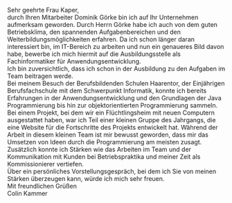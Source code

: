 Sehr geehrte Frau Kaper,  
durch Ihren Mitarbeiter Dominik Görke bin ich auf Ihr Unternehmen
aufmerksam geworden. Durch Herrn Görke habe ich auch von dem
guten Betriebsklima, den spannenden Aufgabenbereichen und den
Weiterbildungsmöglichkeiten erfahren.
Da ich schon länger daran interessiert bin, im IT-Bereich zu arbeiten
und nun ein genaueres Bild davon habe, bewerbe ich mich hiermit
auf die Ausbildungsstelle als Fachinformatiker für
Anwendungsentwicklung.  
Ich bin zuversichtlich, dass ich schon in der Ausbildung zu den
Aufgaben im Team beitragen werde.  
Bei meinem Besuch der Berufsbildenden Schulen Haarentor, der
Einjährigen Berufsfachschule mit dem Schwerpunkt Informatik,
konnte ich bereits Erfahrungen in der Anwendungsentwicklung und
den Grundlagen der Java Programmierung bis hin zur
objektorientierten Programmierung sammeln.  
Bei einem Projekt, bei dem wir ein Flüchtlingsheim mit neuen
Computern ausgestattet haben, war ich Teil einer kleinen Gruppe des
Jahrgangs, die eine Website für die Fortschritte des Projekts
entwickelt hat. Während der Arbeit in diesem kleinen Team ist mir
bewusst geworden, dass mir das Umsetzen von Ideen durch die
Programmierung am meisten zusagt.  
Zusätzlich konnte ich Stärken wie das Arbeiten im Team und der
Kommunikation mit Kunden bei Betriebspraktika und meiner Zeit als
Kommissionierer vertiefen.  
Über ein persönliches Vorstellungsgespräch, bei dem ich Sie von
meinen Stärken überzeugen kann, würde ich mich sehr freuen.  
Mit freundlichen Grüßen  
Colin Kammer